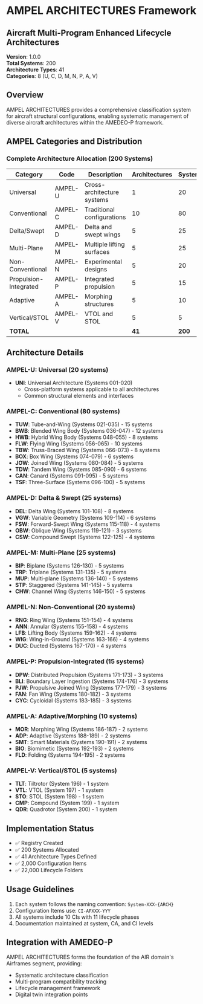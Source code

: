 # AMPEL ARCHITECTURES Framework
## Aircraft Multi-Program Enhanced Lifecycle Architectures

**Version**: 1.0.0  
**Total Systems**: 200  
**Architecture Types**: 41  
**Categories**: 8 (U, C, D, M, N, P, A, V)

## Overview

AMPEL ARCHITECTURES provides a comprehensive classification system for aircraft structural configurations, enabling systematic management of diverse aircraft architectures within the AMEDEO-P framework.

## AMPEL Categories and Distribution

### Complete Architecture Allocation (200 Systems)

| Category | Code | Description | Architectures | Systems |
|----------|------|-------------|---------------|---------|
| Universal | AMPEL-U | Cross-architecture systems | 1 | 20 |
| Conventional | AMPEL-C | Traditional configurations | 10 | 80 |
| Delta/Swept | AMPEL-D | Delta and swept wings | 5 | 25 |
| Multi-Plane | AMPEL-M | Multiple lifting surfaces | 5 | 25 |
| Non-Conventional | AMPEL-N | Experimental designs | 5 | 20 |
| Propulsion-Integrated | AMPEL-P | Integrated propulsion | 5 | 15 |
| Adaptive | AMPEL-A | Morphing structures | 5 | 10 |
| Vertical/STOL | AMPEL-V | VTOL and STOL | 5 | 5 |
| **TOTAL** | | | **41** | **200** |

## Architecture Details

### AMPEL-U: Universal (20 systems)
- **UNI**: Universal Architecture (Systems 001-020)
  - Cross-platform systems applicable to all architectures
  - Common structural elements and interfaces

### AMPEL-C: Conventional (80 systems)
- **TUW**: Tube-and-Wing (Systems 021-035) - 15 systems
- **BWB**: Blended Wing Body (Systems 036-047) - 12 systems
- **HWB**: Hybrid Wing Body (Systems 048-055) - 8 systems
- **FLW**: Flying Wing (Systems 056-065) - 10 systems
- **TBW**: Truss-Braced Wing (Systems 066-073) - 8 systems
- **BOX**: Box Wing (Systems 074-079) - 6 systems
- **JOW**: Joined Wing (Systems 080-084) - 5 systems
- **TDW**: Tandem Wing (Systems 085-090) - 6 systems
- **CAN**: Canard (Systems 091-095) - 5 systems
- **TSF**: Three-Surface (Systems 096-100) - 5 systems

### AMPEL-D: Delta & Swept (25 systems)
- **DEL**: Delta Wing (Systems 101-108) - 8 systems
- **VGW**: Variable Geometry (Systems 109-114) - 6 systems
- **FSW**: Forward-Swept Wing (Systems 115-118) - 4 systems
- **OBW**: Oblique Wing (Systems 119-121) - 3 systems
- **CSW**: Compound Swept (Systems 122-125) - 4 systems

### AMPEL-M: Multi-Plane (25 systems)
- **BIP**: Biplane (Systems 126-130) - 5 systems
- **TRP**: Triplane (Systems 131-135) - 5 systems
- **MUP**: Multi-plane (Systems 136-140) - 5 systems
- **STP**: Staggered (Systems 141-145) - 5 systems
- **CHW**: Channel Wing (Systems 146-150) - 5 systems

### AMPEL-N: Non-Conventional (20 systems)
- **RNG**: Ring Wing (Systems 151-154) - 4 systems
- **ANN**: Annular (Systems 155-158) - 4 systems
- **LFB**: Lifting Body (Systems 159-162) - 4 systems
- **WIG**: Wing-in-Ground (Systems 163-166) - 4 systems
- **DUC**: Ducted (Systems 167-170) - 4 systems

### AMPEL-P: Propulsion-Integrated (15 systems)
- **DPW**: Distributed Propulsion (Systems 171-173) - 3 systems
- **BLI**: Boundary Layer Ingestion (Systems 174-176) - 3 systems
- **PJW**: Propulsive Joined Wing (Systems 177-179) - 3 systems
- **FAN**: Fan Wing (Systems 180-182) - 3 systems
- **CYC**: Cycloidal (Systems 183-185) - 3 systems

### AMPEL-A: Adaptive/Morphing (10 systems)
- **MOR**: Morphing Wing (Systems 186-187) - 2 systems
- **ADP**: Adaptive (Systems 188-189) - 2 systems
- **SMT**: Smart Materials (Systems 190-191) - 2 systems
- **BIO**: Biomimetic (Systems 192-193) - 2 systems
- **FLD**: Folding (Systems 194-195) - 2 systems

### AMPEL-V: Vertical/STOL (5 systems)
- **TLT**: Tiltrotor (System 196) - 1 system
- **VTL**: VTOL (System 197) - 1 system
- **STO**: STOL (System 198) - 1 system
- **CMP**: Compound (System 199) - 1 system
- **QDR**: Quadrotor (System 200) - 1 system

## Implementation Status

- ✅ Registry Created
- ✅ 200 Systems Allocated
- ✅ 41 Architecture Types Defined
- ✅ 2,000 Configuration Items
- ✅ 22,000 Lifecycle Folders

## Usage Guidelines

1. Each system follows the naming convention: `System-XXX-{ARCH}`
2. Configuration Items use: `CI-AFXXX-YYY`
3. All systems include 10 CIs with 11 lifecycle phases
4. Documentation maintained at system, CA, and CI levels

## Integration with AMEDEO-P

AMPEL ARCHITECTURES forms the foundation of the AIR domain's Airframes segment, providing:
- Systematic architecture classification
- Multi-program compatibility tracking
- Lifecycle management framework
- Digital twin integration points
